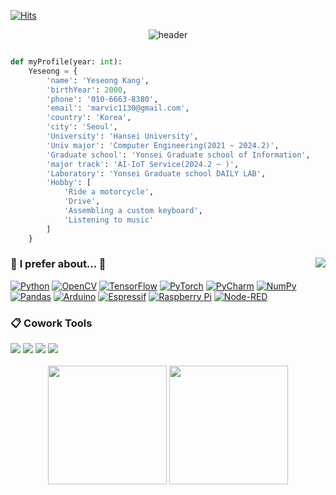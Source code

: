 [![Hits](https://hits.seeyoufarm.com/api/count/incr/badge.svg?url=https%3A%2F%2Fgithub.com%2FMarvic1130&count_bg=%235494F0&title_bg=%23555555&icon=&icon_color=%23E7E7E7&title=hits&edge_flat=false)](https://hits.seeyoufarm.com)

<div align="center">
  
  ![header](https://capsule-render.vercel.app/api?type=waving&text=Marvic1130&animation=fadeIn&fontSize=60&section=header&color=438DF1&fontColor=FFFFFFCC&height=200&)
  
</div>

```python

def myProfile(year: int):
    Yeseong = {
        'name': 'Yeseong Kang',
        'birthYear': 2000,
        'phone': '010-6663-8380',
        'email': 'marvic1130@gmail.com',
        'country': 'Korea',
        'city': 'Seoul',
        'University': 'Hansei University',
        'Univ major': 'Computer Engineering(2021 ~ 2024.2)',
        'Graduate school': 'Yonsei Graduate school of Information',
        'major track': 'AI-IoT Service(2024.2 ~ )',
        'Laboratory': 'Yonsei Graduate school DAILY LAB',
        'Hobby': [
            'Ride a motorcycle',
            'Drive',
            'Assembling a custom keyboard',
            'Listening to music'
        ]
    }

```

<div>

<a href="https://solved.ac/marvic1130"><img align="right" src="http://mazassumnida.wtf/api/v2/generate_badge?boj=marvic1130"/></a>
  
### 🌙 **I prefer about...** 🌙

  <a href="https://www.python.org" target="_blank"><img alt="Python" src ="https://img.shields.io/badge/Python-3776AB.svg?style=flat&logo=Python&logoColor=white"/></a>
  <a href="https://opencv.org" target="_blank"><img alt="OpenCV" src ="https://img.shields.io/badge/OpenCV-5C3EE8.svg?style=flat&logo=OpenCV&logoColor=white"/></a>
  <a href="https://www.tensorflow.org/?hl=ko" target="_blank"><img alt="TensorFlow" src ="https://img.shields.io/badge/tensorflow-FF6F00.svg?style=flat&logo=TensorFlow&logoColor=white"/></a>
  <a href="https://pytorch.kr" target="_blank"><img alt="PyTorch" src ="https://img.shields.io/badge/pytorch-EE4C2C.svg?style=flat&logo=PyTorch&logoColor=white"/></a>
  <a href="https://www.jetbrains.com/ko-kr/pycharm/download/" target="_blank"><img alt="PyCharm" src ="https://img.shields.io/badge/PyCharm-000000.svg?style=flat&logo=PyCharm&logoColor=white"/></a>
  <a href="https://numpy.org" target="_blank"><img alt="NumPy" src ="https://img.shields.io/badge/NumPy-013243.svg?style=flat&logo=NumPy&logoColor=white"/></a>
  </br>
  <a href="https://pandas.pydata.org" target="_blank"><img alt="Pandas" src ="https://img.shields.io/badge/pandas-150458.svg?style=flat&logo=Pandas&logoColor=white"/></a>
  <a href="https://www.arduino.cc" target="_blank"><img alt="Arduino" src ="https://img.shields.io/badge/Arduino-00878F.svg?style=flat&logo=Arduino&logoColor=white"/></a>
  <a href="https://www.espressif.com" target="_blank"><img alt="Espressif" src ="https://img.shields.io/badge/Espressif-E7352C.svg?style=flat&logo=Espressif&logoColor=white"/></a>
  <a href="https://www.raspberrypi.com" target="_blank"><img alt="Raspberry Pi" src ="https://img.shields.io/badge/Raspberry Pi4-A22846.svg?style=flat&logo=raspberrypi&logoColor=white"/></a>
  <a href="https://nodered.org" target="_blank"><img alt="Node-RED" src ="https://img.shields.io/badge/Node-RED-8F0000.svg?style=flat&logo=Node-RED&logoColor=white"/></a>

 ### 📋 Cowork Tools
 
  <img src="https://img.shields.io/badge/GitHub-181717?style=flat&logo=GitHub&logoColor=white"/> 
  <img src="https://img.shields.io/badge/Sourcetree-0052CC?style=flat&logo=Sourcetree&logoColor=white"/>
  <img src="https://img.shields.io/badge/Notion-000000?style=flat&logo=Notion&logoColor=white"/>
  <img src="https://img.shields.io/badge/Slack-4A154B?style=flat&logo=Slack&logoColor=white"/>
  <br>
  <br>
  
</div>

<div align="center">

  <img src="https://github-readme-stats.vercel.app/api/top-langs/?username=Marvic1130&layout=donut&theme=default" height="190px">
  
  <img src="https://github-readme-stats.vercel.app/api?username=Marvic1130&show_icons=true&theme=default" height="190px">

</div>
